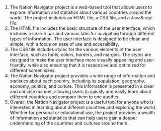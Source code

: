 1. The Nation Navigator project is a web-based tool that allows users to explore information and statistics about various countries around the world. The project includes an HTML file, a CSS file, and a JavaScript file.
2. The HTML file includes the basic structure of the user interface, which includes a search bar and various tabs for navigating through different types of information. The user interface is designed to be clean and simple, with a focus on ease of use and accessibility.
3. The CSS file includes styles for the various elements of the user interface, such as fonts, colors, borders, and margins. The styles are designed to make the user interface more visually appealing and user-friendly, while also ensuring that it is responsive and optimized for different screen sizes.
4. The Nation Navigator project provides a wide range of information and statistics about each country, including its population, geography, economy, politics, and culture. This information is presented in a clear and concise manner, allowing users to quickly and easily learn about different countries and compare them to one another.
5. Overall, the Nation Navigator project is a useful tool for anyone who is interested in learning about different countries and exploring the world. Whether for personal or educational use, the project provides a wealth of information and statistics that can help users gain a deeper understanding of the countries and cultures around them.